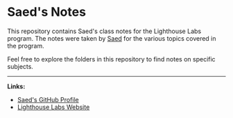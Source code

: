 # Saed's Notes

This repository contains Saed's class notes for the Lighthouse Labs program. The notes were taken by [Saed](https://github.com/faeedis) for the various topics covered in the program.

Feel free to explore the folders in this repository to find notes on specific subjects.

---

**Links:**
- [Saed's GitHub Profile](https://github.com/faeedis)
- [Lighthouse Labs Website](https://www.lighthouselabs.ca)
